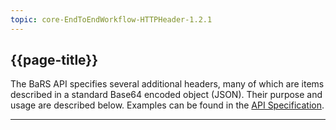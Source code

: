 ```yaml
---
topic: core-EndToEndWorkflow-HTTPHeader-1.2.1
---
```



## {{page-title}}

The BaRS API specifies several additional headers, many of which are items described in a standard Base64 encoded object (JSON). Their purpose and usage are described below. Examples can be found in the [API Specification](https://digital.nhs.uk/developer/api-catalogue/booking-and-referral-fhir/v1_0_0). 

<hr>
<br>